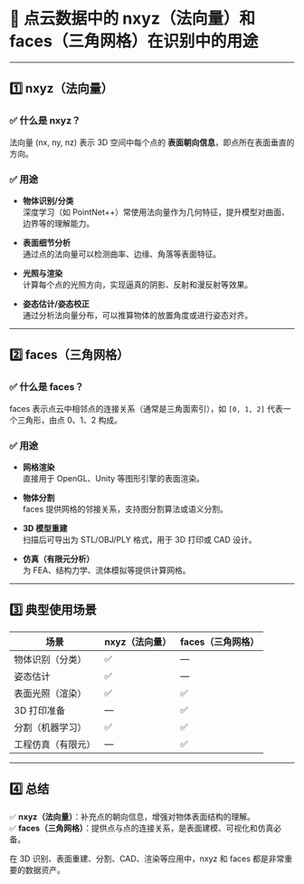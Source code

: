 # 🌟 点云数据中的 nxyz（法向量）和 faces（三角网格）在识别中的用途

---

## 1️⃣ nxyz（法向量）

### ✅ 什么是 nxyz？

法向量 (nx, ny, nz) 表示 3D 空间中每个点的 **表面朝向信息**，即点所在表面垂直的方向。

### ✅ 用途

- **物体识别/分类**  
  深度学习（如 PointNet++）常使用法向量作为几何特征，提升模型对曲面、边界等的理解能力。
- **表面细节分析**  
  通过点的法向量可以检测曲率、边缘、角落等表面特征。

- **光照与渲染**  
  计算每个点的光照方向，实现逼真的阴影、反射和漫反射等效果。

- **姿态估计/姿态校正**  
  通过分析法向量分布，可以推算物体的放置角度或进行姿态对齐。

---

## 2️⃣ faces（三角网格）

### ✅ 什么是 faces？

faces 表示点云中相邻点的连接关系（通常是三角面索引），如 `[0, 1, 2]` 代表一个三角形，由点 0、1、2 构成。

### ✅ 用途

- **网格渲染**  
  直接用于 OpenGL、Unity 等图形引擎的表面渲染。

- **物体分割**  
  faces 提供网格的邻接关系，支持图分割算法或语义分割。

- **3D 模型重建**  
  扫描后可导出为 STL/OBJ/PLY 格式，用于 3D 打印或 CAD 设计。

- **仿真（有限元分析）**  
  为 FEA、结构力学、流体模拟等提供计算网格。

---

## 3️⃣ 典型使用场景

| 场景               | nxyz（法向量） | faces（三角网格） |
| ------------------ | -------------- | ----------------- |
| 物体识别（分类）   | ✅             | —                 |
| 姿态估计           | ✅             | —                 |
| 表面光照（渲染）   | ✅             | ✅                |
| 3D 打印准备        | —              | ✅                |
| 分割（机器学习）   | ✅             | ✅                |
| 工程仿真（有限元） | —              | ✅                |

---

## 4️⃣ 总结

✅ **nxyz（法向量）**：补充点的朝向信息，增强对物体表面结构的理解。  
✅ **faces（三角网格）**：提供点与点的连接关系，是表面建模、可视化和仿真必备。

在 3D 识别、表面重建、分割、CAD、渲染等应用中，nxyz 和 faces 都是非常重要的数据资产。
